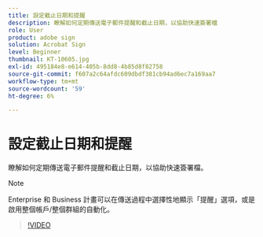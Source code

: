 ```yaml
---
title: 設定截止日期和提醒
description: 瞭解如何定期傳送電子郵件提醒和截止日期，以協助快速簽署檔
role: User
product: adobe sign
solution: Acrobat Sign
level: Beginner
thumbnail: KT-10605.jpg
exl-id: 495184e8-e614-405b-8dd8-4b85d8f82758
source-git-commit: f607a2c64afdc609dbdf381cb94ad6ec7a169aa7
workflow-type: tm+mt
source-wordcount: '59'
ht-degree: 6%

---
```


# 設定截止日期和提醒

瞭解如何定期傳送電子郵件提醒和截止日期，以協助快速簽署檔。

>[!NOTE]
>
>Enterprise 和 Business 計畫可以在傳送過程中選擇性地顯示「提醒」選項，或是啟用整個帳戶/整個群組的自動化。

>[!VIDEO](https://video.tv.adobe.com/v/3411445?quality=12&learn=on&hidetitle=true)

